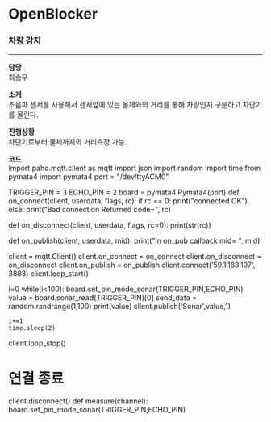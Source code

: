 # OpenBlocker

### 차량 감지
---
**담당**</br>
최승우  

**소개**</br>
초음파 센서를 사용해서 센서앞에 있는 물체와의 거리를 통해 차량인지 구분하고
차단기를 올린다.

**진행상황**</br>
차단기로부터 물체까지의 거리측정 가능.


**코드**</br>
import paho.mqtt.client as mqtt
import json
import random
import time
from pymata4 import pymata4
port = "/dev/ttyACM0"


TRIGGER_PIN = 3
ECHO_PIN = 2
board = pymata4.Pymata4(port)
def on_connect(client, userdata, flags, rc):
    if rc == 0:
        print("connected OK")
    else:
        print("Bad connection Returned code=", rc)


def on_disconnect(client, userdata, flags, rc=0):
    print(str(rc))


def on_publish(client, userdata, mid):
    print("In on_pub callback mid= ", mid)


client = mqtt.Client()
client.on_connect = on_connect
client.on_disconnect = on_disconnect
client.on_publish = on_publish
client.connect('59.1.188.107', 3883)
client.loop_start()

i=0
while(i<100):
    board.set_pin_mode_sonar(TRIGGER_PIN,ECHO_PIN)
    value = board.sonar_read(TRIGGER_PIN)[0]
    send_data = random.randrange(1,100)
    print(value)
    client.publish('Sonar',value,1)
    
    i+=1
    time.sleep(2)


client.loop_stop()
# 연결 종료
client.disconnect()
def measure(channel):
    board.set_pin_mode_sonar(TRIGGER_PIN,ECHO_PIN)



